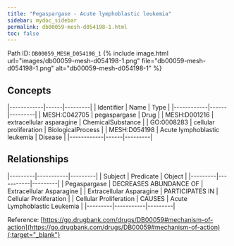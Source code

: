 ```yaml
---
title: "Pegaspargase - Acute lymphoblastic leukemia"
sidebar: mydoc_sidebar
permalink: db00059-mesh-d054198-1.html
toc: false 
---
```



Path ID: `DB00059_MESH_D054198_1`
{% include image.html url="images/db00059-mesh-d054198-1.png" file="db00059-mesh-d054198-1.png" alt="db00059-mesh-d054198-1" %}

## Concepts

|------------|------|---------|
| Identifier | Name | Type    |
|------------|------|---------|
| MESH:C042705 | pegaspargase | Drug |
| MESH:D001216 | extracellular asparagine | ChemicalSubstance |
| GO:0008283 | cellular proliferation | BiologicalProcess |
| MESH:D054198 | Acute lymphoblastic leukemia | Disease |
|------------|------|---------|

## Relationships

|---------|-----------|---------|
| Subject | Predicate | Object  |
|---------|-----------|---------|
| Pegaspargase | DECREASES ABUNDANCE OF | Extracellular Asparagine |
| Extracellular Asparagine | PARTICIPATES IN | Cellular Proliferation |
| Cellular Proliferation | CAUSES | Acute Lymphoblastic Leukemia |
|---------|-----------|---------|

Reference: [https://go.drugbank.com/drugs/DB00059#mechanism-of-action](https://go.drugbank.com/drugs/DB00059#mechanism-of-action){:target="_blank"}